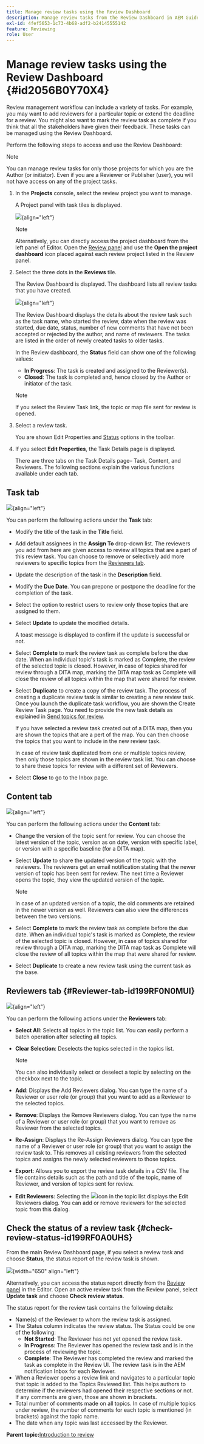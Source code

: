 ```yaml
---
title: Manage review tasks using the Review Dashboard
description: Manage review tasks from the Review Dashboard in AEM Guides. Learn the perform actions under the task, content, Reviewers tab and check the status of a review task.
exl-id: 4fef5653-1c73-4b68-adf2-b24145555142
feature: Reviewing 
role: User
---
```

# Manage review tasks using the Review Dashboard {#id2056B0Y70X4}

Review management workflow can include a variety of tasks. For example, you may want to add reviewers for a particular topic or extend the deadline for a review. You might also want to mark the review task as complete if you think that all the stakeholders have given their feedback. These tasks can be managed using the Review Dashboard.

Perform the following steps to access and use the Review Dashboard:

>[!NOTE]
>
> You can manage review tasks for only those projects for which you are the Author \(or initiator\). Even if you are a Reviewer or Publisher \(user\), you will not have access on any of the project tasks.

1.  In the **Projects** console, select the review project you want to manage.

    A Project panel with task tiles is displayed.

    ![](images/review-management.png){align="left"}

    >[!NOTE]
    >
    > Alternatively, you can directly access the project dashboard from the left panel of Editor. Open the [Review panel](./web-editor-left-panel.md#review) and use the **Open the project dashboard** icon placed against each review project listed in the Review panel. 

1.  Select the three dots in the **Reviews** tile.

    The Review Dashboard is displayed. The dashboard lists all review tasks that you have created.

    ![](images/review-dashboard.png){align="left"}

    The Review Dashboard displays the details about the review task such as the task name, who started the review, date when the review was started, due date, status, number of new comments that have not been accepted or rejected by the author, and name of reviewers. The tasks are listed in the order of newly created tasks to older tasks. 
    
    In the Review dashboard, the **Status** field can show one of the following values: 
    - **In Progress**: The task is created and assigned to the Reviewer(s). 
    - **Closed**: The task is completed and, hence closed by the Author or initiator of the task. 

    >[!NOTE]
    >
    > If you select the Review Task link, the topic or map file sent for review is opened.

1.  Select a review task.

    You are shown Edit Properties and [Status](#check-review-status-id199RF0A0UHS) options in the toolbar.

1.  If you select **Edit Properties**, the Task Details page is displayed.

    There are three tabs on the Task Details page– Task, Content, and Reviewers. The following sections explain the various functions available under each tab.


## Task tab 

![](images/review-task-page.png){align="left"}

You can perform the following actions under the **Task** tab:

-   Modify the title of the task in the **Title** field.
-   Add default assignees in the **Assign To** drop-down list. The reviewers you add from here are given access to review all topics that are a part of this review task. You can choose to remove or selectively add more reviewers to specific topics from the [Reviewers tab](#Reviewer-tab-id199RF0N0MUI).
-   Update the description of the task in the **Description** field.
-   Modify the **Due Date**. You can prepone or postpone the deadline for the completion of the task.
-   Select the option to restrict users to review only those topics that are assigned to them.
-   Select **Update** to update the modified details. 

    A toast message is displayed to confirm if the update is successful or not.
-   Select **Complete** to mark the review task as complete before the due date. When an individual topic's task is marked as Complete, the review of the selected topic is closed. However, in case of topics shared for review through a DITA map, marking the DITA map task as Complete will close the review of all topics within the map that were shared for review.
-   Select **Duplicate** to create a copy of the review task. The process of creating a duplicate review task is similar to creating a new review task. Once you launch the duplicate task workflow, you are shown the Create Review Task page. You need to provide the new task details as explained in [Send topics for review](review-send-topics-for-review.md#).

    If you have selected a review task created out of a DITA map, then you are shown the topics that are a pert of the map. You can then choose the topics that you want to include in the new review task.

    In case of review task duplicated from one or multiple topics review, then only those topics are shown in the review task list. You can choose to share these topics for review with a different set of Reviewers.

-   Select **Close** to go to the Inbox page.

## Content tab 

![](images/review-content-page.png){align="left"}

You can perform the following actions under the **Content** tab:

-   Change the version of the topic sent for review. You can choose the latest version of the topic, version as on date, version with specific label, or version with a specific baseline \(for a DITA map\).

-   Select **Update** to share the updated version of the topic with the reviewers. The reviewers get an email notification stating that the newer version of topic has been sent for review. The next time a Reviewer opens the topic, they view the updated version of the topic.

    >[!NOTE]
    >
    > In case of an updated version of a topic, the old comments are retained in the newer version as well. Reviewers can also view the differences between the two versions.

-   Select **Complete** to mark the review task as complete before the due date. When an individual topic's task is marked as Complete, the review of the selected topic is closed. However, in case of topics shared for review through a DITA map, marking the DITA map task as Complete will close the review of all topics within the map that were shared for review.

-   Select **Duplicate** to create a new review task using the current task as the base.


## Reviewers tab {#Reviewer-tab-id199RF0N0MUI}

![](images/Reviewers-tab.png){align="left"}

You can perform the following actions under the **Reviewers** tab:

-   **Select All**: Selects all topics in the topic list. You can easily perform a batch operation after selecting all topics.
-   **Clear Selection**: Deselects the topics selected in the topics list.

    >[!NOTE]
    >
    > You can also individually select or deselect a topic by selecting on the checkbox next to the topic.

-   **Add**: Displays the Add Reviewers dialog. You can type the name of a Reviewer or user role \(or group\) that you want to add as a Reviewer to the selected topics.
-   **Remove**: Displays the Remove Reviewers dialog. You can type the name of a Reviewer or user role \(or group\) that you want to remove as Reviewer from the selected topics.
-   **Re-Assign**: Displays the Re-Assign Reviewers dialog. You can type the name of a Reviewer or user role \(or group\) that you want to assign the review task to. This removes all existing reviewers from the selected topics and assigns the newly selected reviewers to those topics.
-   **Export**: Allows you to export the review task details in a CSV file. The file contains details such as the path and title of the topic, name of Reviewer, and version of topics sent for review.
-   **Edit Reviewers**: Selecting the ![](images/edit_pencil_icon.svg)icon in the topic list displays the Edit Reviewers dialog. You can add or remove reviewers for the selected topic from this dialog.

## Check the status of a review task {#check-review-status-id199RF0A0UHS}

From the main Review Dashboard page, if you select a review task and choose **Status**, the status report of the review task is shown.

![](images/check-review-status-dashboard.png){width="650" align="left"}

Alternatively, you can access the status report directly from the [Review panel](./web-editor-left-panel.md#review) in the Editor. Open an active review task from the Review panel, select **Update task** and choose **Check review status**. 

The status report for the review task contains the following details:

-   Name\(s\) of the Reviewer to whom the review task is assigned.
-   The Status column indicates the review status. The Status could be one of the following:
    -   **Not Started**: The Reviewer has not yet opened the review task.
    -   **In Progress**: The Reviewer has opened the review task and is in the process of reviewing the topic.
    -   **Complete**: The Reviewer has completed the review and marked the task as complete in the Review UI. The review task is in the AEM notification Inbox for each Reviewer.
-   When a Reviewer opens a review link and navigates to a particular topic that topic is added to the Topics Reviewed list. This helps authors to determine if the reviewers had opened their respective sections or not. If any comments are given, those are shown in brackets.
-   Total number of comments made on all topics. In case of multiple topics under review, the number of comments for each topic is mentioned \(in brackets\) against the topic name.
-   The date when any topic was last accessed by the Reviewer.

**Parent topic:**[Introduction to review](review.md)
